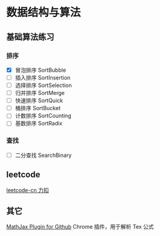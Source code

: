 # 数据结构与算法


## 基础算法练习
### 排序
- [x] 冒泡排序 SortBubble
- [ ] 插入排序 SortInsertion
- [ ] 选择排序 SortSelection
- [ ] 归并排序 SortMerge
- [ ] 快速排序 SortQuick
- [ ] 桶排序 SortBucket
- [ ] 计数排序 SortCounting
- [ ] 基数排序 SortRadix

### 查找
- [ ] 二分查找 SearchBinary


## leetcode
[leetcode-cn 力扣](https://leetcode-cn.com/)


## 其它
[MathJax Plugin for Github](https://chrome.google.com/webstore/detail/github-with-mathjax/ioemnmodlmafdkllaclgeombjnmnbima) Chrome 插件，用于解析 Tex 公式
